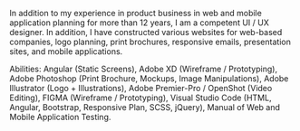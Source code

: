 In addition to my experience in product business in web and mobile application planning for more than 12 years, 
I am a competent UI / UX designer. In addition, I have constructed various websites for web-based companies, logo planning, print brochures, 
responsive emails, presentation sites, and mobile applications.

Abilities:
Angular (Static Screens), 
Adobe XD (Wireframe / Prototyping), 
Adobe Photoshop (Print Brochure, Mockups, Image Manipulations), 
Adobe Illustrator (Logo + Illustrations), 
Adobe Premier-Pro / OpenShot (Video Editing), 
FIGMA (Wireframe / Prototyping),
Visual Studio Code (HTML, Angular, Bootstrap, Responsive Plan, SCSS, jQuery),
Manual of Web and Mobile Application Testing.
